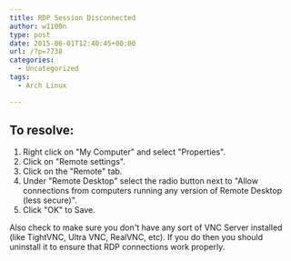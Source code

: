 ```yaml
---
title: RDP Session Disconnected
author: w1100n
type: post
date: 2015-06-01T12:40:45+00:00
url: /?p=7738
categories:
  - Uncategorized
tags:
  - Arch Linux

---
```

## To resolve:

  1. Right click on "My Computer" and select "Properties".
  2. Click on "Remote settings".
  3. Click on the "Remote" tab.
  4. Under "Remote Desktop" select the radio button next to "Allow connections from computers running any version of Remote Desktop (less secure)".
  5. Click "OK" to Save.

Also check to make sure you don't have any sort of VNC Server installed (like TightVNC, Ultra VNC, RealVNC, etc). If you do then you should uninstall it to ensure that RDP connections work properly.